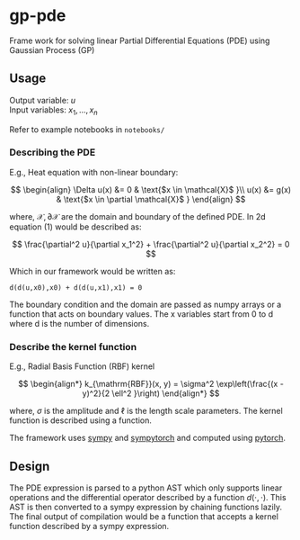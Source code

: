 # gp-pde
Frame work for solving linear Partial Differential Equations (PDE) using Gaussian Process (GP)

## Usage
Output variable: $u$ <br/>
Input variables: $x_1,...,x_n$


Refer to example notebooks in `notebooks/`

### Describing the PDE
E.g., Heat equation with non-linear boundary:

$$
\begin{align}
\Delta u(x) &= 0 & \text{$x \in \mathcal{X}$ }\\
u(x) &= g(x) & \text{$x \in \partial \mathcal{X}$ }
\end{align}
$$

where, $\mathcal{X}, \partial \mathcal{X}$ are the domain and boundary of the defined PDE.
In 2d equation $(1)$ would be described as:

$$
\frac{\partial^2 u}{\partial x_1^2} + \frac{\partial^2 u}{\partial x_2^2} = 0
$$

Which in our framework would be written as:
```
d(d(u,x0),x0) + d(d(u,x1),x1) = 0
```
The boundary condition and the domain are passed as numpy arrays or a function that acts on boundary values. The x variables start from 0 to d where d is the number of dimensions. 



### Describe the kernel function
E.g., Radial Basis Function (RBF) kernel

$$
\begin{align*}
k_{\mathrm{RBF}}(x, y) = \sigma^2 \exp\left(\frac{(x - y)^2}{2 \ell^2 }\right)
\end{align*}
$$

where, $\sigma$ is the amplitude and $\ell$ is the length scale parameters.
The kernel function is described using a function.

The framework uses [sympy](https://www.sympy.org/en/index.html) and [sympytorch](https://github.com/patrick-kidger/sympytorch) and computed using [pytorch](https://pytorch.org/).


## Design
The PDE expression is parsed to a python AST which only supports linear operations and the differential operator described by a function $d(\cdot, \cdot)$. This AST is then converted to a sympy expression by chaining functions lazily. The final output of compilation would be a function that accepts a kernel function described by a sympy expression. 
